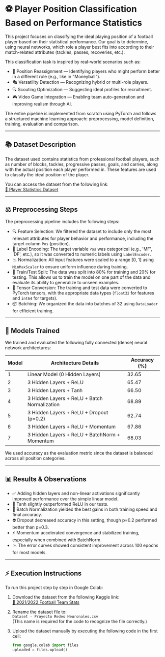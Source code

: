 # ⚽ Player Position Classification Based on Performance Statistics

This project focuses on classifying the ideal playing position of a football player based on their statistical performance. Our goal is to determine, using neural networks, which role a player best fits into according to their match-related attributes (tackles, passes, recoveries, etc.).

This classification task is inspired by real-world scenarios such as:

- 🔄 Position Reassignment — Identifying players who might perform better in a different role (e.g., like in "Moneyball").
- 🎭 Versatility Detection — Recognizing hybrid or multi-role players.
- 🔍 Scouting Optimization — Suggesting ideal profiles for recruitment.
- 🎮 Video Game Integration — Enabling team auto-generation and improving realism through AI.

The entire pipeline is implemented from scratch using PyTorch and follows a structured machine learning approach: preprocessing, model definition, training, evaluation and comparison.

---

## 📚 Dataset Description

The dataset used contains statistics from professional football players, such as number of blocks, tackles, progressive passes, goals, and carries, along with the actual position each player performed in. These features are used to classify the ideal position of the player.

You can access the dataset from the following link:  
[🔗 Player Statistics Dataset](https://www.kaggle.com/datasets/vivovinco/20212022-football-team-stats)

---

## ⚖️ Preprocessing Steps

The preprocessing pipeline includes the following steps:

- 🔍 Feature Selection: We filtered the dataset to include only the most relevant attributes for player behavior and performance, including the target column `Pos` (position).
- 🔢 Label Encoding: The target variable `Pos` was categorical (e.g., 'MF', 'DF', etc.), so it was converted to numeric labels using `LabelEncoder`.
- 📉 Normalization: All input features were scaled to a range [0, 1] using `MinMaxScaler` to ensure uniform influence during training.
- 🧪 Train/Test Split: The data was split into 80% for training and 20% for testing. This allows us to train the model on one part of the data and evaluate its ability to generalize to unseen examples.
- 🔄 Tensor Conversion: The training and test data were converted to PyTorch tensors, with the appropriate data types (`float32` for features and `int64` for targets).
- 📦 Batching: We organized the data into batches of 32 using `DataLoader` for efficient training.

---

## 🧬 Models Trained

We trained and evaluated the following fully connected (dense) neural network architectures:

| Model | Architecture Details                              | Accuracy (%) |
|-------|----------------------------------------------------|--------------|
| 1     | Linear Model (0 Hidden Layers)                     | 32.65        |
| 2     | 3 Hidden Layers + ReLU                             | 65.47        |
| 3     | 3 Hidden Layers + Tanh                             | 66.50        |
| 4     | 3 Hidden Layers + ReLU + Batch Normalization       | 68.89        |
| 5     | 3 Hidden Layers + ReLU + Dropout (p=0.2)           | 62.74        |
| 6     | 3 Hidden Layers + ReLU + Momentum                  | 67.86        |
| 7     | 3 Hidden Layers + ReLU + BatchNorm + Momentum      | 68.03        |

We used accuracy as the evaluation metric since the dataset is balanced across all position categories.

---

## 📊 Results & Observations

- ✅ Adding hidden layers and non-linear activations significantly improved performance over the simple linear model.
- 🔼 Tanh slightly outperformed ReLU in our tests.
- 🚀 Batch Normalization yielded the best gains in both training speed and final accuracy.
- ⛔ Dropout decreased accuracy in this setting, though p=0.2 performed better than p=0.3.
- ⚡ Momentum accelerated convergence and stabilized training, especially when combined with BatchNorm.
- 📉 The error curves showed consistent improvement across 100 epochs for most models.

---

## ⚡ Execution Instructions

To run this project step by step in Google Colab:

1. Download the dataset from the following Kaggle link:  
   [🔗 2021/2022 Football Team Stats](https://www.kaggle.com/datasets/vivovinco/20212022-football-team-stats)

2. Rename the dataset file to:  
   `Dataset - Proyecto Redes Neuronales.csv`  
   (This name is required for the code to recognize the file correctly.)

3. Upload the dataset manually by executing the following code in the first cell:

   ```python
   from google.colab import files
   uploaded = files.upload()
